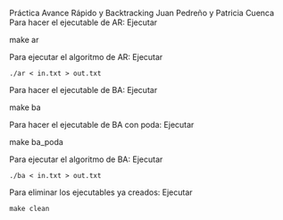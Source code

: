 Práctica Avance Rápido y Backtracking Juan Pedreño y Patricia Cuenca
Para hacer el ejecutable de AR:
Ejecutar

 make ar

Para ejecutar el algoritmo de AR:
Ejecutar

    ./ar < in.txt > out.txt

Para hacer el ejecutable de BA:
Ejecutar

 make ba

Para hacer el ejecutable de BA con poda:
Ejecutar

 make ba_poda

Para ejecutar el algoritmo de BA:
Ejecutar

    ./ba < in.txt > out.txt

Para eliminar los ejecutables ya creados:
Ejecutar 

    make clean
